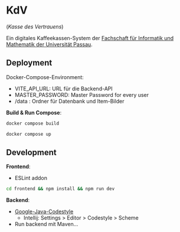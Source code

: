 # KdV

(*Kasse des Vertrauens*)

Ein digitales Kaffeekassen-System
der [Fachschaft für Informatik und Mathematik der Universität Passau](https://fsinfo.fim.uni-passau.de/).

## Deployment

Docker-Compose-Environment:

- VITE_API_URL: URL für die Backend-API
- MASTER_PASSWORD: Master Password for every user
- /data : Ordner für Datenbank und Item-Bilder

**Build & Run Compose**:

```bash
docker compose build
```

```bash
docker compose up
```

## Development

**Frontend**:

- ESLint addon

```bash
cd frontend && npm install && npm run dev
```

**Backend**:

- [Google-Java-Codestyle](https://github.com/google/styleguide/blob/gh-pages/intellij-java-google-style.xml)
    - Intellij: Settings > Editor > Codestyle > Scheme
- Run backend mit Maven...